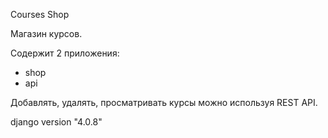 Courses Shop

Магазин курсов.

Содержит 2 приложения:
- shop
- api

Добавлять, удалять, просматривать курсы можно используя REST API.

django version "4.0.8"